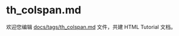 th_colspan.md
===

欢迎您编辑 <a target="__blank" href="https://github.com/jaywcjlove/html-tutorial/blob/master/docs/tags/th_colspan.md">docs/tags/th_colspan.md</a> 文件，共建 HTML Tutorial 文档。